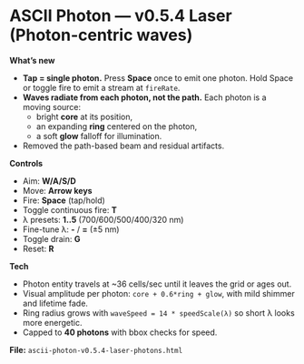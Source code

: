 # ASCII Photon — v0.5.4 Laser (Photon-centric waves)

**What’s new**
- **Tap = single photon.** Press **Space** once to emit one photon. Hold Space or toggle fire to emit a stream at `fireRate`.
- **Waves radiate from each photon, not the path.** Each photon is a moving source:
  - bright **core** at its position,
  - an expanding **ring** centered on the photon,
  - a soft **glow** falloff for illumination.
- Removed the path-based beam and residual artifacts.

**Controls**
- Aim: **W/A/S/D**
- Move: **Arrow keys**
- Fire: **Space** (tap/hold)
- Toggle continuous fire: **T**
- λ presets: **1..5** (700/600/500/400/320 nm)
- Fine-tune λ: **-** / **=** (±5 nm)
- Toggle drain: **G**
- Reset: **R**

**Tech**
- Photon entity travels at ~36 cells/sec until it leaves the grid or ages out.
- Visual amplitude per photon: `core + 0.6*ring + glow`, with mild shimmer and lifetime fade.
- Ring radius grows with `waveSpeed = 14 * speedScale(λ)` so short λ looks more energetic.
- Capped to **40 photons** with bbox checks for speed.

**File:** `ascii-photon-v0.5.4-laser-photons.html`
